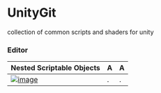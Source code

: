 # UnityGit
collection of common scripts and shaders for unity 



### Editor

|Nested Scriptable Objects|A|A|
|---|---|---|
|[![image](https://user-images.githubusercontent.com/6582633/180125838-329e1734-7f55-42a8-923a-a4c5bc47251e.png)](https://github.com/nukadelic/UnityGit/tree/main/ScriptableObjects/NestedScriptableObjects)|.|.|
